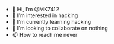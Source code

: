 - 👋 Hi, I’m @MK7412
- 👀 I’m interested in hacking
- 🌱 I’m currently learning hacking
- 💞️ I’m looking to collaborate on nothing
- 📫 How to reach me never

<!---
MK7412/MK7412 is a ✨ special ✨ repository because its `README.md` (this file) appears on your GitHub profile.
You can click the Preview link to take a look at your changes.
--->
